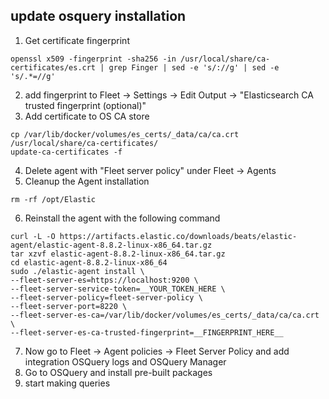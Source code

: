 ## update osquery installation

1. Get certificate fingerprint
```shell
openssl x509 -fingerprint -sha256 -in /usr/local/share/ca-certificates/es.crt | grep Finger | sed -e 's/://g' | sed -e 's/.*=//g'
```
2. add fingerprint to Fleet -> Settings -> Edit Output -> "Elasticsearch CA trusted fingerprint (optional)"
3. Add certificate to OS CA store
```shell
cp /var/lib/docker/volumes/es_certs/_data/ca/ca.crt /usr/local/share/ca-certificates/
update-ca-certificates -f
```
4. Delete agent with "Fleet server policy" under Fleet -> Agents
5. Cleanup the Agent installation
```shell
rm -rf /opt/Elastic
```
6. Reinstall the agent with the following command
```shell
curl -L -O https://artifacts.elastic.co/downloads/beats/elastic-agent/elastic-agent-8.8.2-linux-x86_64.tar.gz
tar xzvf elastic-agent-8.8.2-linux-x86_64.tar.gz
cd elastic-agent-8.8.2-linux-x86_64
sudo ./elastic-agent install \
--fleet-server-es=https://localhost:9200 \
--fleet-server-service-token=__YOUR_TOKEN_HERE \
--fleet-server-policy=fleet-server-policy \
--fleet-server-port=8220 \
--fleet-server-es-ca=/var/lib/docker/volumes/es_certs/_data/ca/ca.crt \
--fleet-server-es-ca-trusted-fingerprint=__FINGERPRINT_HERE__
```

7. Now go to Fleet -> Agent policies -> Fleet Server Policy and add integration OSQuery logs and OSQuery Manager
8. Go to OSQuery and install pre-built packages
9. start making queries